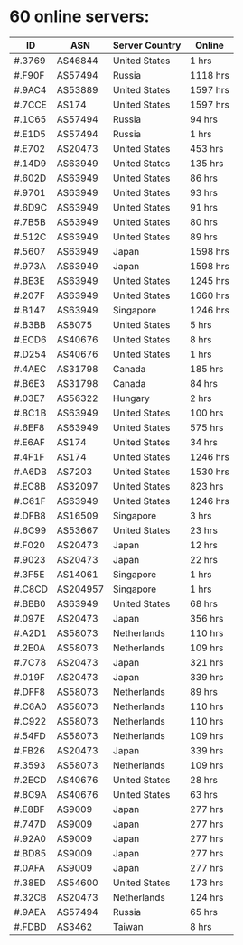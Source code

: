 # 60 online servers:

| ID | ASN | Server Country | Online |
| ------ | ------ | ------ | ------ |
| #.3769 | AS46844 | United States | 1 hrs |
| #.F90F | AS57494 | Russia | 1118 hrs |
| #.9AC4 | AS53889 | United States | 1597 hrs |
| #.7CCE | AS174 | United States | 1597 hrs |
| #.1C65 | AS57494 | Russia | 94 hrs |
| #.E1D5 | AS57494 | Russia | 1 hrs |
| #.E702 | AS20473 | United States | 453 hrs |
| #.14D9 | AS63949 | United States | 135 hrs |
| #.602D | AS63949 | United States | 86 hrs |
| #.9701 | AS63949 | United States | 93 hrs |
| #.6D9C | AS63949 | United States | 91 hrs |
| #.7B5B | AS63949 | United States | 80 hrs |
| #.512C | AS63949 | United States | 89 hrs |
| #.5607 | AS63949 | Japan | 1598 hrs |
| #.973A | AS63949 | Japan | 1598 hrs |
| #.BE3E | AS63949 | United States | 1245 hrs |
| #.207F | AS63949 | United States | 1660 hrs |
| #.B147 | AS63949 | Singapore | 1246 hrs |
| #.B3BB | AS8075 | United States | 5 hrs |
| #.ECD6 | AS40676 | United States | 8 hrs |
| #.D254 | AS40676 | United States | 1 hrs |
| #.4AEC | AS31798 | Canada | 185 hrs |
| #.B6E3 | AS31798 | Canada | 84 hrs |
| #.03E7 | AS56322 | Hungary | 2 hrs |
| #.8C1B | AS63949 | United States | 100 hrs |
| #.6EF8 | AS63949 | United States | 575 hrs |
| #.E6AF | AS174 | United States | 34 hrs |
| #.4F1F | AS174 | United States | 1246 hrs |
| #.A6DB | AS7203 | United States | 1530 hrs |
| #.EC8B | AS32097 | United States | 823 hrs |
| #.C61F | AS63949 | United States | 1246 hrs |
| #.DFB8 | AS16509 | Singapore | 3 hrs |
| #.6C99 | AS53667 | United States | 23 hrs |
| #.F020 | AS20473 | Japan | 12 hrs |
| #.9023 | AS20473 | Japan | 22 hrs |
| #.3F5E | AS14061 | Singapore | 1 hrs |
| #.C8CD | AS204957 | Singapore | 1 hrs |
| #.BBB0 | AS63949 | United States | 68 hrs |
| #.097E | AS20473 | Japan | 356 hrs |
| #.A2D1 | AS58073 | Netherlands | 110 hrs |
| #.2E0A | AS58073 | Netherlands | 109 hrs |
| #.7C78 | AS20473 | Japan | 321 hrs |
| #.019F | AS20473 | Japan | 339 hrs |
| #.DFF8 | AS58073 | Netherlands | 89 hrs |
| #.C6A0 | AS58073 | Netherlands | 110 hrs |
| #.C922 | AS58073 | Netherlands | 110 hrs |
| #.54FD | AS58073 | Netherlands | 109 hrs |
| #.FB26 | AS20473 | Japan | 339 hrs |
| #.3593 | AS58073 | Netherlands | 109 hrs |
| #.2ECD | AS40676 | United States | 28 hrs |
| #.8C9A | AS40676 | United States | 63 hrs |
| #.E8BF | AS9009 | Japan | 277 hrs |
| #.747D | AS9009 | Japan | 277 hrs |
| #.92A0 | AS9009 | Japan | 277 hrs |
| #.BD85 | AS9009 | Japan | 277 hrs |
| #.0AFA | AS9009 | Japan | 277 hrs |
| #.38ED | AS54600 | United States | 173 hrs |
| #.32CB | AS20473 | Netherlands | 124 hrs |
| #.9AEA | AS57494 | Russia | 65 hrs |
| #.FDBD | AS3462 | Taiwan | 8 hrs |

